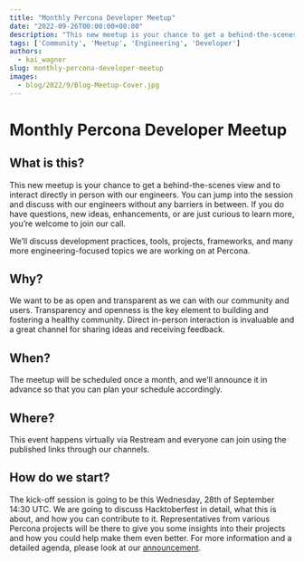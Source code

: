 ```yaml
---
title: "Monthly Percona Developer Meetup"
date: "2022-09-26T00:00:00+00:00"
description: "This new meetup is your chance to get a behind-the-scenes view and to interact directly in person with our engineers. You can jump into the session and discuss with our engineers without any barriers in between."
tags: ['Community', 'Meetup', 'Engineering', 'Developer']
authors:
  - kai_wagner
slug: monthly-percona-developer-meetup
images:
  - blog/2022/9/Blog-Meetup-Cover.jpg
---
```


# Monthly Percona Developer Meetup

## What is this?

This new meetup is your chance to get a behind-the-scenes view and to interact directly in person with our engineers. You can jump into the session and discuss with our engineers without any barriers in between. If you do have questions, new ideas, enhancements, or are just curious to learn more, you’re welcome to join our call. 

We’ll discuss development practices, tools, projects, frameworks, and many more engineering-focused topics we are working on at Percona.

## Why? 

We want to be as open and transparent as we can with our community and users. Transparency and openness is the key element to building and fostering a healthy community. Direct in-person interaction is invaluable and a great channel for sharing ideas and receiving feedback. 

## When? 

The meetup will be scheduled once a month, and we’ll announce it in advance so that you can plan your schedule accordingly. 

## Where? 

This event happens virtually via Restream and everyone can join using the published links through our channels. 

## How do we start?

The kick-off session is going to be this Wednesday, 28th of September 14:30 UTC. We are going to discuss Hacktoberfest in detail, what this is about, and how you can contribute to it. Representatives from various Percona projects will be there to give you some insights into their projects and how you could help make them even better. For more information and a detailed agenda, please look at our [announcement](https://percona.community/events/streams-monthly-dev/2022-09-26-hacktoberfest/). 


